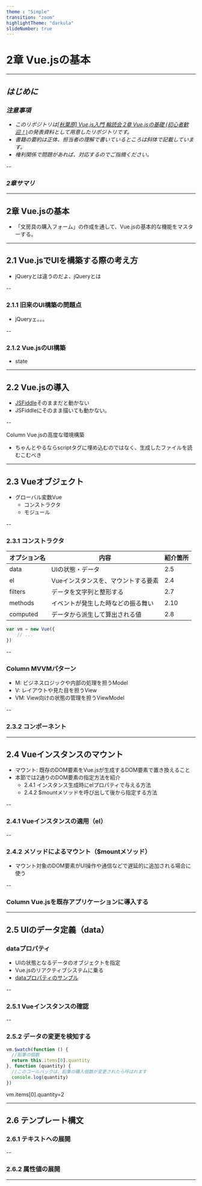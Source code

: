 ```yaml
---
theme : "Simple"
transition: "zoom"
highlightTheme: "darkula"
slideNumber: true
---
```


# 2章 Vue.jsの基本

---

## *はじめに*

### *注意事項*

- *このリポジトリは[[秋葉原] Vue.js入門 輪読会 2章 Vue.jsの基礎 (初心者歓迎！)](https://weeyble-js.connpass.com/event/131771/)の発表資料として用意したリポジトリです。*
- *書籍の要約は正体、担当者の理解で書いているところは斜体で記載しています。*
- *権利関係で問題があれば、対応するのでご指摘ください。*

--

### *2章サマリ*

---

## 2章 Vue.jsの基本

- 「文房具の購入フォーム」の作成を通して、Vue.jsの基本的な機能をマスターする。

---

## 2.1 Vue.jsでUIを構築する際の考え方

- jQueryとは違うのだよ、jQueryとは

--

### 2.1.1 旧来のUI構築の問題点

- jQueryェ。。。

--

### 2.1.2 Vue.jsのUI構築

- state

---

## 2.2 Vue.jsの導入

- [JSFiddle](https://jsfiddle.net/kitak/ufzsw5jL/)そのままだと動かない
- JSFiddleにそのまま描いても動かない。

--

Column Vue.jsの高度な環境構築

- ちゃんとやるならscriptタグに埋め込むのではなく、生成したファイルを読むこむべき

---

## 2.3 Vueオブジェクト

- グローバル変数Vue
  + コンストラクタ
  + モジュール

--

### 2.3.1 コンストラクタ
|オプション名|内容|紹介箇所|
|------|------|------|
|data|UIの状態・データ|2.5|
|el|Vueインスタンスを、マウントする要素|2.4|
|filters|データを文字列と整形する|2.7|
|methods|イベントが発生した時などの振る舞い|2.10|
|computed|データから派生して算出される値|2.8|
</span>

```js
var vm = new Vue({
    // ...
})
```

--

### Column MVVMパターン

- M: ビジネスロジックや内部の処理を担うModel
- V: レイアウトや見た目を担うView
- VM: View向けの状態の管理を担うViewModel

--

### 2.3.2 コンポーネント

---

## 2.4 Vueインスタンスのマウント

- マウント: 既存のDOM要素をVue.jsが生成するDOM要素で置き換えること
- 本節では2通りのDOM要素の指定方法を紹介
  + 2.4.1 インスタンス生成時にelプロパティで与える方法
  + 2.4.2 $mountメソッドを呼び出して後から指定する方法

--

### 2.4.1 Vueインスタンスの適用（el）

--

### 2.4.2 メソッドによるマウント（$mountメソッド）

- マウント対象のDOM要素がUI操作や通信などで遅延的に追加される場合に使う

--

### Column Vue.jsを既存アプリケーションに導入する

---

## 2.5 UIのデータ定義（data）

### dataプロパティ

- UIの状態となるデータのオブジェクトを指定
- Vue.jsのリアクティブシステムに乗る
- [dataプロパティのサンプル](https://jsfiddle.net/kitak/ufzsw5jL/4)

--

### 2.5.1 Vueインスタンスの確認

--

### 2.5.2 データの変更を検知する

```js
vm.$watch(function () {
  //鉛筆の個数
  return this.items[0].quantity
}, function (quantity) {
  //このコールバックは、鉛筆の購入個数が変更されたら呼ばれます
  console.log(quantity)
})
```

vm.items[0].quantity=2

---

## 2.6 テンプレート構文

### 2.6.1 テキストへの展開

--

### 2.6.2 属性値の展開


---